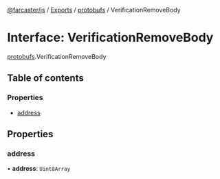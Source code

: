 [@farcaster/js](../README.md) / [Exports](../modules.md) / [protobufs](../modules/protobufs.md) / VerificationRemoveBody

# Interface: VerificationRemoveBody

[protobufs](../modules/protobufs.md).VerificationRemoveBody

## Table of contents

### Properties

- [address](protobufs.VerificationRemoveBody.md#address)

## Properties

### address

• **address**: `Uint8Array`
